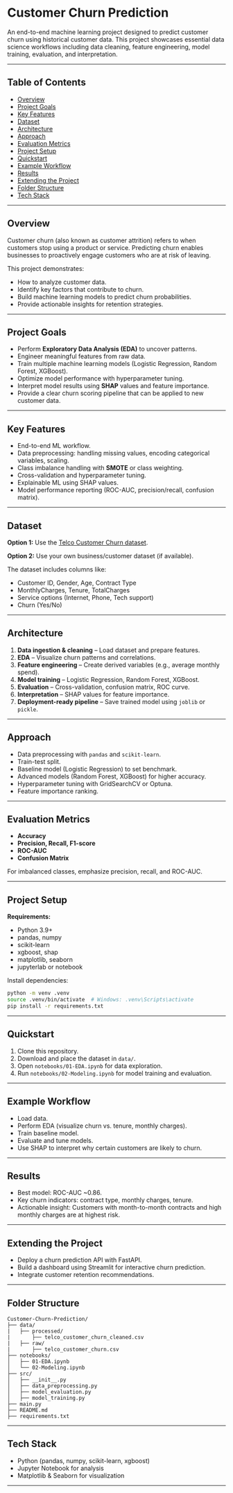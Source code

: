 # Customer Churn Prediction

An end-to-end machine learning project designed to predict customer churn using historical customer data. This project showcases essential data science workflows including data cleaning, feature engineering, model training, evaluation, and interpretation.

---

## Table of Contents

* [Overview](#overview)
* [Project Goals](#project-goals)
* [Key Features](#key-features)
* [Dataset](#dataset)
* [Architecture](#architecture)
* [Approach](#approach)
* [Evaluation Metrics](#evaluation-metrics)
* [Project Setup](#project-setup)
* [Quickstart](#quickstart)
* [Example Workflow](#example-workflow)
* [Results](#results)
* [Extending the Project](#extending-the-project)
* [Folder Structure](#folder-structure)
* [Tech Stack](#tech-stack)

---

## Overview

Customer churn (also known as customer attrition) refers to when customers stop using a product or service. Predicting churn enables businesses to proactively engage customers who are at risk of leaving.

This project demonstrates:

* How to analyze customer data.
* Identify key factors that contribute to churn.
* Build machine learning models to predict churn probabilities.
* Provide actionable insights for retention strategies.

---

## Project Goals

* Perform **Exploratory Data Analysis (EDA)** to uncover patterns.
* Engineer meaningful features from raw data.
* Train multiple machine learning models (Logistic Regression, Random Forest, XGBoost).
* Optimize model performance with hyperparameter tuning.
* Interpret model results using **SHAP** values and feature importance.
* Provide a clear churn scoring pipeline that can be applied to new customer data.

---

## Key Features

* End-to-end ML workflow.
* Data preprocessing: handling missing values, encoding categorical variables, scaling.
* Class imbalance handling with **SMOTE** or class weighting.
* Cross-validation and hyperparameter tuning.
* Explainable ML using SHAP values.
* Model performance reporting (ROC-AUC, precision/recall, confusion matrix).

---

## Dataset

**Option 1:** Use the [Telco Customer Churn dataset](https://www.kaggle.com/blastchar/telco-customer-churn).

**Option 2:** Use your own business/customer dataset (if available).

The dataset includes columns like:

* Customer ID, Gender, Age, Contract Type
* MonthlyCharges, Tenure, TotalCharges
* Service options (Internet, Phone, Tech support)
* Churn (Yes/No)

---

## Architecture

1. **Data ingestion & cleaning** – Load dataset and prepare features.
2. **EDA** – Visualize churn patterns and correlations.
3. **Feature engineering** – Create derived variables (e.g., average monthly spend).
4. **Model training** – Logistic Regression, Random Forest, XGBoost.
5. **Evaluation** – Cross-validation, confusion matrix, ROC curve.
6. **Interpretation** – SHAP values for feature importance.
7. **Deployment-ready pipeline** – Save trained model using `joblib` or `pickle`.

---

## Approach

* Data preprocessing with `pandas` and `scikit-learn`.
* Train-test split.
* Baseline model (Logistic Regression) to set benchmark.
* Advanced models (Random Forest, XGBoost) for higher accuracy.
* Hyperparameter tuning with GridSearchCV or Optuna.
* Feature importance ranking.

---

## Evaluation Metrics

* **Accuracy**
* **Precision, Recall, F1-score**
* **ROC-AUC**
* **Confusion Matrix**

For imbalanced classes, emphasize precision, recall, and ROC-AUC.

---

## Project Setup

**Requirements:**

* Python 3.9+
* pandas, numpy
* scikit-learn
* xgboost, shap
* matplotlib, seaborn
* jupyterlab or notebook

Install dependencies:

```bash
python -m venv .venv
source .venv/bin/activate  # Windows: .venv\Scripts\activate
pip install -r requirements.txt
```

---

## Quickstart

1. Clone this repository.
2. Download and place the dataset in `data/`.
3. Open `notebooks/01-EDA.ipynb` for data exploration.
4. Run `notebooks/02-Modeling.ipynb` for model training and evaluation.

---

## Example Workflow

* Load data.
* Perform EDA (visualize churn vs. tenure, monthly charges).
* Train baseline model.
* Evaluate and tune models.
* Use SHAP to interpret why certain customers are likely to churn.

---

## Results

* Best model: ROC-AUC \~0.86.
* Key churn indicators: contract type, monthly charges, tenure.
* Actionable insight: Customers with month-to-month contracts and high monthly charges are at highest risk.

---

## Extending the Project

* Deploy a churn prediction API with FastAPI.
* Build a dashboard using Streamlit for interactive churn prediction.
* Integrate customer retention recommendations.

---

## Folder Structure

```
Customer-Churn-Prediction/
├── data/
|   ├── processed/
|       ├── telco_customer_churn_cleaned.csv
|   ├── raw/
|       ├── telco_customer_churn.csv
├── notebooks/
│   ├── 01-EDA.ipynb
│   └── 02-Modeling.ipynb
├── src/
│   ├── __init__.py
│   ├── data_preprocessing.py
│   ├── model_evaluation.py
│   ├── model_training.py
├── main.py
├── README.md
├── requirements.txt

```

---

## Tech Stack

* Python (pandas, numpy, scikit-learn, xgboost)
* Jupyter Notebook for analysis
* Matplotlib & Seaborn for visualization

---


